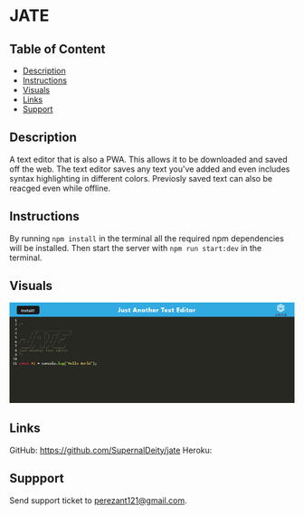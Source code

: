 # JATE 

## Table of Content
* [Description](#description)
* [Instructions](#instructions)
* [Visuals](#visuals)
* [Links](#links)
* [Support](#support)


## Description
A text editor that is also a PWA. This allows it to be downloaded and saved off the web. The text editor saves any text you've added and even includes syntax highlighting in different colors. Previosly saved text can also be reacged even while offline. 

## Instructions
By running ```npm install``` in the terminal all the required npm dependencies will be installed. Then start the server with ```npm run start:dev``` in the terminal.

## Visuals
![example of program](./assets/JATE.png)

## Links
GitHub: https://github.com/SupernalDeity/jate
Heroku: 

## Suppport
Send support ticket to perezant121@gmail.com.
